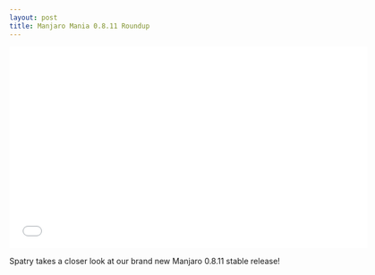 ```yaml
---
layout: post
title: Manjaro Mania 0.8.11 Roundup 
---
```


<iframe width="640" height="360" src="//www.youtube.com/embed/lz6ryYJ3uG4?feature=player_detailpage" frameborder="0" allowfullscreen></iframe>

Spatry takes a closer look at our brand new Manjaro 0.8.11 stable release!
